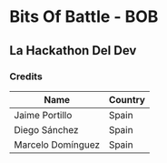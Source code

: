 # Bits Of Battle - BOB

## La Hackathon Del Dev

### Credits
|       Name        | Country |
| ----------------- | ------- |
|  Jaime Portillo   |  Spain  |
|   Diego Sánchez   |  Spain  |
| Marcelo Domínguez |  Spain  |